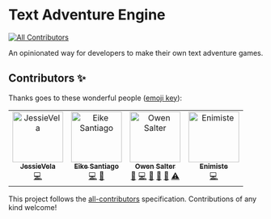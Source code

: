 # Text Adventure Engine
[![All Contributors](https://img.shields.io/badge/all_contributors-4-orange.svg?style=flat-square)](#contributors)

An opinionated way for developers to make their own text adventure games.

## Contributors ✨

Thanks goes to these wonderful people ([emoji key](https://allcontributors.org/docs/en/emoji-key)):

<!-- ALL-CONTRIBUTORS-LIST:START - Do not remove or modify this section -->
<!-- prettier-ignore -->
<table>
  <tr>
    <td align="center"><a href="https://github.com/JessieVela"><img src="https://avatars2.githubusercontent.com/u/33134794?v=4" width="100px;" alt="JessieVela"/><br /><sub><b>JessieVela</b></sub></a><br /><a href="https://github.com/Dev-Osmium/text-adventure-engine/commits?author=JessieVela" title="Code">💻</a></td>
    <td align="center"><a href="https://github.com/EikeSan"><img src="https://avatars1.githubusercontent.com/u/13926450?v=4" width="100px;" alt="Eike Santiago"/><br /><sub><b>Eike Santiago</b></sub></a><br /><a href="https://github.com/Dev-Osmium/text-adventure-engine/commits?author=EikeSan" title="Code">💻</a> <a href="https://github.com/Dev-Osmium/text-adventure-engine/commits?author=EikeSan" title="Documentation">📖</a></td>
    <td align="center"><a href="https://devosmium.xyz"><img src="https://avatars2.githubusercontent.com/u/8702646?v=4" width="100px;" alt="Owen Salter"/><br /><sub><b>Owen Salter</b></sub></a><br /><a href="#question-Dev-Osmium" title="Answering Questions">💬</a> <a href="https://github.com/Dev-Osmium/text-adventure-engine/commits?author=Dev-Osmium" title="Code">💻</a> <a href="https://github.com/Dev-Osmium/text-adventure-engine/commits?author=Dev-Osmium" title="Documentation">📖</a> <a href="#ideas-Dev-Osmium" title="Ideas, Planning, & Feedback">🤔</a> <a href="#review-Dev-Osmium" title="Reviewed Pull Requests">👀</a> <a href="https://github.com/Dev-Osmium/text-adventure-engine/commits?author=Dev-Osmium" title="Tests">⚠️</a></td>
    <td align="center"><a href="http://www.nickel-it.com/"><img src="https://avatars3.githubusercontent.com/u/2515677?v=4" width="100px;" alt="Enimiste"/><br /><sub><b>Enimiste</b></sub></a><br /><a href="https://github.com/Dev-Osmium/text-adventure-engine/commits?author=enimiste" title="Code">💻</a></td>
  </tr>
</table>

<!-- ALL-CONTRIBUTORS-LIST:END -->

This project follows the [all-contributors](https://github.com/all-contributors/all-contributors) specification. Contributions of any kind welcome!